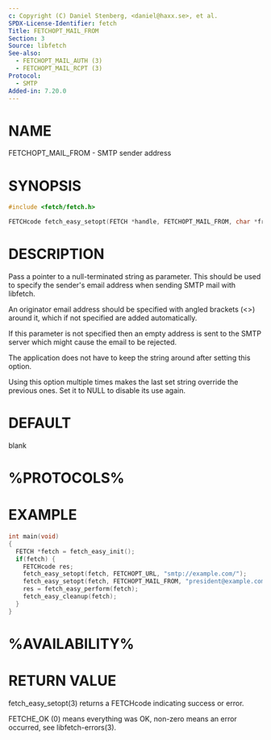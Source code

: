 ```yaml
---
c: Copyright (C) Daniel Stenberg, <daniel@haxx.se>, et al.
SPDX-License-Identifier: fetch
Title: FETCHOPT_MAIL_FROM
Section: 3
Source: libfetch
See-also:
  - FETCHOPT_MAIL_AUTH (3)
  - FETCHOPT_MAIL_RCPT (3)
Protocol:
  - SMTP
Added-in: 7.20.0
---
```


# NAME

FETCHOPT_MAIL_FROM - SMTP sender address

# SYNOPSIS

~~~c
#include <fetch/fetch.h>

FETCHcode fetch_easy_setopt(FETCH *handle, FETCHOPT_MAIL_FROM, char *from);
~~~

# DESCRIPTION

Pass a pointer to a null-terminated string as parameter. This should be used
to specify the sender's email address when sending SMTP mail with libfetch.

An originator email address should be specified with angled brackets (\<\>)
around it, which if not specified are added automatically.

If this parameter is not specified then an empty address is sent to the SMTP
server which might cause the email to be rejected.

The application does not have to keep the string around after setting this
option.

Using this option multiple times makes the last set string override the
previous ones. Set it to NULL to disable its use again.

# DEFAULT

blank

# %PROTOCOLS%

# EXAMPLE

~~~c
int main(void)
{
  FETCH *fetch = fetch_easy_init();
  if(fetch) {
    FETCHcode res;
    fetch_easy_setopt(fetch, FETCHOPT_URL, "smtp://example.com/");
    fetch_easy_setopt(fetch, FETCHOPT_MAIL_FROM, "president@example.com");
    res = fetch_easy_perform(fetch);
    fetch_easy_cleanup(fetch);
  }
}
~~~

# %AVAILABILITY%

# RETURN VALUE

fetch_easy_setopt(3) returns a FETCHcode indicating success or error.

FETCHE_OK (0) means everything was OK, non-zero means an error occurred, see
libfetch-errors(3).
